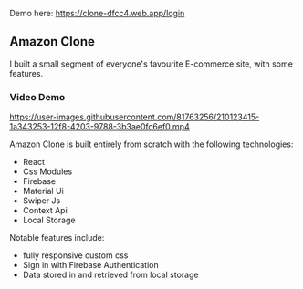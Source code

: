Demo here: https://clone-dfcc4.web.app/login

## Amazon Clone
I built a small segment of everyone's favourite E-commerce site, with some features.

### Video Demo

https://user-images.githubusercontent.com/81763256/210123415-1a343253-12f8-4203-9788-3b3ae0fc6ef0.mp4


Amazon Clone is built entirely from scratch with the following technologies:

- React
- Css Modules
- Firebase
- Material Ui
- Swiper Js
- Context Api
- Local Storage

Notable features include:
- fully responsive custom css 
- Sign in with Firebase Authentication
- Data stored in and retrieved from local storage

